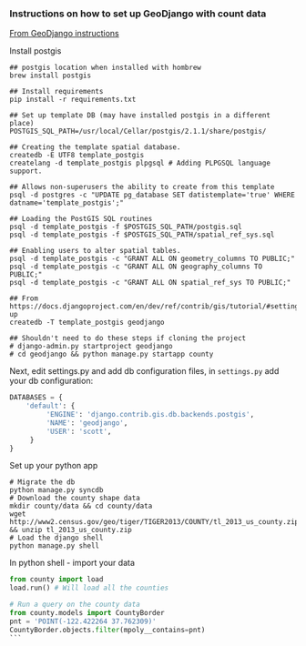 
### Instructions on how to set up GeoDjango with count data

[From GeoDjango instructions](https://docs.djangoproject.com/en/dev/ref/contrib/gis/install/postgis/#spatialdb-template)

Install postgis
````shell
## postgis location when installed with hombrew
brew install postgis

## Install requirements
pip install -r requirements.txt

## Set up template DB (may have installed postgis in a different place)
POSTGIS_SQL_PATH=/usr/local/Cellar/postgis/2.1.1/share/postgis/

## Creating the template spatial database.
createdb -E UTF8 template_postgis
createlang -d template_postgis plpgsql # Adding PLPGSQL language support.

## Allows non-superusers the ability to create from this template
psql -d postgres -c "UPDATE pg_database SET datistemplate='true' WHERE datname='template_postgis';"

## Loading the PostGIS SQL routines
psql -d template_postgis -f $POSTGIS_SQL_PATH/postgis.sql
psql -d template_postgis -f $POSTGIS_SQL_PATH/spatial_ref_sys.sql

## Enabling users to alter spatial tables.
psql -d template_postgis -c "GRANT ALL ON geometry_columns TO PUBLIC;"
psql -d template_postgis -c "GRANT ALL ON geography_columns TO PUBLIC;"
psql -d template_postgis -c "GRANT ALL ON spatial_ref_sys TO PUBLIC;"

## From https://docs.djangoproject.com/en/dev/ref/contrib/gis/tutorial/#setting-up
createdb -T template_postgis geodjango

## Shouldn't need to do these steps if cloning the project
# django-admin.py startproject geodjango
# cd geodjango && python manage.py startapp county
````

Next, edit settings.py and add db configuration files, in `settings.py` add your db configuration:
````python
DATABASES = {
    'default': {
         'ENGINE': 'django.contrib.gis.db.backends.postgis',
         'NAME': 'geodjango',
         'USER': 'scott',
     }
}
````

Set up your python app

````shell
# Migrate the db
python manage.py syncdb
# Download the county shape data
mkdir county/data && cd county/data
wget http://www2.census.gov/geo/tiger/TIGER2013/COUNTY/tl_2013_us_county.zip && unzip tl_2013_us_county.zip
# Load the django shell
python manage.py shell
````

In python shell - import your data
````python
from county import load
load.run() # Will load all the counties

# Run a query on the county data
from county.models import CountyBorder
pnt = 'POINT(-122.422264 37.762309)'
CountyBorder.objects.filter(mpoly__contains=pnt)
```